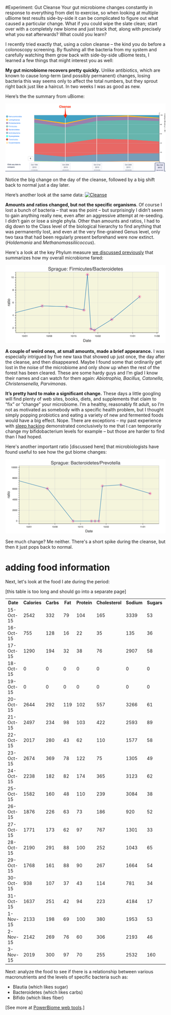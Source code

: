 #Experiment: Gut Cleanse
Your gut microbiome changes constantly in response to everything from diet to exercise, so when looking at multiple uBiome test results side-by-side it can be complicated to figure out what caused a particular change. What if you could wipe the slate clean; start over with a completely new biome and just track *that,* along with precisely what you eat afterwards? What could you learn?

I recently tried exactly that, using a colon cleanse – the kind you do before a colonoscopy screening. By flushing all the bacteria from my system and carefully watching them grow back with side-by-side uBiome tests, I learned a few things that might interest you as well:

**My gut microbiome recovers pretty quickly.** Unlike antibiotics, which are known to cause long-term (and possibly permanent) changes, losing bacteria this way seems only to affect the total numbers, but they sprout right back just like a haircut. In two weeks I was as good as new.

Here’s the the summary from uBiome:

![](images/experiments/colonCleanse/colonCleanseBacteria.png)

Notice the big change on the day of the cleanse, followed by a big shift back to normal just a day later.

Here’s another look at the same data:
<a data-flickr-embed="true"  href="https://www.flickr.com/photos/sprague/22666646263/in/photostream/" title="Cleanse"><img src="https://farm6.staticflickr.com/5833/22666646263_1a083fe751_z.jpg" width="640" height="273" alt="Cleanse"></a>


**Amounts and ratios changed, but not the specific organisms**. Of course I lost a bunch of bacteria – that was the point – but surprisingly I didn’t seem to gain anything really new, even after an aggressive attempt at re-seeding. I didn’t gain or lose a single phyla. Other than amounts and ratios, I had to dig down to the Class level of the biological hierarchy to find anything that was permanently lost, and even at the very fine-grained Genus level, only two taxa that had been regularly present beforehand were now extinct. (*Holdemania* and *Methanomassiliicoccus*).

Here's a look at the key Phylum measure [we discussed previously](explore.md) that summarizes how my overall microbiome fared:

![](images/experiments/colonCleanse/colonCleanseFirmicutesBacteroidetes.png)


**A couple of weird ones, at small amounts, made a brief appearance.** I was especially intrigued by five new taxa that showed up just once, the day after the cleanse, and then disappeared. Maybe I found some that ordinarily get lost in the noise of the microbiome and only show up when the rest of the forest has been cleared. These are some hardy guys and I’m glad I know their names and can watch for them again: *Abiotrophia, Bacillus, Catonella, Christensenella, Parvimonas*.

**It’s pretty hard to make a significant change.** These days a little googling will find plenty of web sites, books, diets, and supplements that claim to “fix” or “change” your microbiome. I’m a healthy, reasonably fit adult, so I’m not as motivated as somebody with a specific health problem, but I thought simply popping probiotics and eating a variety of new and fermented foods would have a big effect. Nope. There are exceptions – my past experience with [sleep hacking](http://www.ubiomeblog.com/my-ubiome-sleep-hacking-update/) demonstrated conclusively to me that I can temporarily change my bifidobacterium levels for example – but those are harder to find than I had hoped.

Here's another important ratio [discussed here] that microbiologists have found useful to see how the gut biome changes:

![](images/experiments/colonCleanse/colonCleanseBacteroidetesPrevotella.png)

See much change?  Me neither. There's a short spike during the cleanse, but then it just pops back to normal.


# adding food information
Next, let's look at the food I ate during the period:

[this table is too long and should go into a separate page]
<table class="tableizer-table">
<tr class="tableizer-firstrow"><th>Date</th><th>Calories</th><th>Carbs</th><th>Fat</th><th>Protein</th><th>Cholesterol</th><th>Sodium</th><th>Sugars</th><th>Fibre</th></tr>
 <tr><td>15-Oct-15</td><td>2542</td><td>332</td><td>79</td><td>104</td><td>165</td><td>3339</td><td>53</td><td>48</td></tr>
 <tr><td>16-Oct-15</td><td>755</td><td>128</td><td>16</td><td>22</td><td>35</td><td>135</td><td>36</td><td>17</td></tr>
 <tr><td>17-Oct-15</td><td>1290</td><td>194</td><td>32</td><td>38</td><td>76</td><td>2907</td><td>58</td><td>19</td></tr>
 <tr><td>18-Oct-15</td><td>0</td><td>0</td><td>0</td><td>0</td><td>0</td><td>0</td><td>0</td><td>0</td></tr>
 <tr><td>19-Oct-15</td><td>0</td><td>0</td><td>0</td><td>0</td><td>0</td><td>0</td><td>0</td><td>0</td></tr>
 <tr><td>20-Oct-15</td><td>2644</td><td>292</td><td>119</td><td>102</td><td>557</td><td>3266</td><td>61</td><td>41</td></tr>
 <tr><td>21-Oct-15</td><td>2497</td><td>234</td><td>98</td><td>103</td><td>422</td><td>2593</td><td>89</td><td>44</td></tr>
 <tr><td>22-Oct-15</td><td>2017</td><td>280</td><td>43</td><td>62</td><td>110</td><td>1577</td><td>58</td><td>29</td></tr>
 <tr><td>23-Oct-15</td><td>2674</td><td>369</td><td>78</td><td>122</td><td>75</td><td>1305</td><td>49</td><td>36</td></tr>
 <tr><td>24-Oct-15</td><td>2238</td><td>182</td><td>82</td><td>174</td><td>365</td><td>3123</td><td>62</td><td>30</td></tr>
 <tr><td>25-Oct-15</td><td>1582</td><td>160</td><td>48</td><td>110</td><td>239</td><td>3084</td><td>38</td><td>19</td></tr>
 <tr><td>26-Oct-15</td><td>1876</td><td>226</td><td>63</td><td>73</td><td>186</td><td>920</td><td>52</td><td>33</td></tr>
 <tr><td>27-Oct-15</td><td>1771</td><td>173</td><td>62</td><td>97</td><td>767</td><td>1301</td><td>33</td><td>22</td></tr>
 <tr><td>28-Oct-15</td><td>2190</td><td>291</td><td>88</td><td>100</td><td>252</td><td>1043</td><td>65</td><td>32</td></tr>
 <tr><td>29-Oct-15</td><td>1768</td><td>161</td><td>88</td><td>90</td><td>267</td><td>1664</td><td>54</td><td>22</td></tr>
 <tr><td>30-Oct-15</td><td>938</td><td>107</td><td>37</td><td>43</td><td>114</td><td>781</td><td>34</td><td>10</td></tr>
 <tr><td>31-Oct-15</td><td>1637</td><td>251</td><td>42</td><td>94</td><td>223</td><td>4184</td><td>17</td><td>11</td></tr>
 <tr><td>1-Nov-15</td><td>2133</td><td>198</td><td>69</td><td>100</td><td>380</td><td>1953</td><td>53</td><td>9</td></tr>
 <tr><td>2-Nov-15</td><td>2142</td><td>269</td><td>76</td><td>60</td><td>306</td><td>2193</td><td>46</td><td>30</td></tr>
 <tr><td>3-Nov-15</td><td>2019</td><td>300</td><td>97</td><td>70</td><td>255</td><td>2532</td><td>160</td><td>34</td></tr>
</table>

Next: analyze the food to see if there is a relationship between various macronutrients and the levels of specific bacteria such as:

* Blautia (which likes sugar)
* Bacteroidetes (which likes carbs)
* Bifido (which likes fiber)

[See more at [PowerBiome web tools](http://warm-bastion-4552.herokuapp.com/).]





